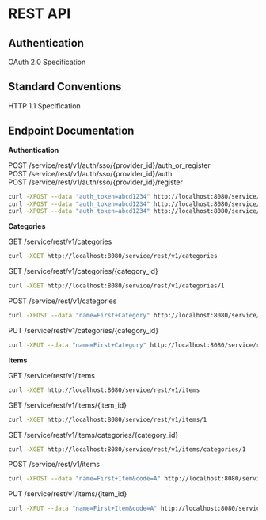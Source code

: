 REST API
==================================================

Authentication
--------------------------------------
OAuth 2.0 Specification

Standard Conventions
--------------------------------------
HTTP 1.1 Specification

Endpoint Documentation
--------------------------------------
**Authentication**

POST /service/rest/v1/auth/sso/{provider_id}/auth_or_register  
POST /service/rest/v1/auth/sso/{provider_id}/auth  
POST /service/rest/v1/auth/sso/{provider_id}/register  
```bash
curl -XPOST --data "auth_token=abcd1234" http://localhost:8080/service/rest/v1/auth/sso/1/auth_or_register
curl -XPOST --data "auth_token=abcd1234" http://localhost:8080/service/rest/v1/auth/sso/1/auth
curl -XPOST --data "auth_token=abcd1234" http://localhost:8080/service/rest/v1/auth/sso/1/register
```

**Categories**

GET /service/rest/v1/categories
```bash
curl -XGET http://localhost:8080/service/rest/v1/categories
```
GET /service/rest/v1/categories/{category_id}
```bash
curl -XGET http://localhost:8080/service/rest/v1/categories/1
```
POST /service/rest/v1/categories
```bash
curl -XPOST --data "name=First+Category" http://localhost:8080/service/rest/v1/categories
```
PUT /service/rest/v1/categories/{category_id}
```bash
curl -XPUT --data "name=First+Category" http://localhost:8080/service/rest/v1/categories/1
```


**Items**

GET /service/rest/v1/items
```bash
curl -XGET http://localhost:8080/service/rest/v1/items
```
GET /service/rest/v1/items/{item_id}
```bash
curl -XGET http://localhost:8080/service/rest/v1/items/1
```
GET /service/rest/v1/items/categories/{category_id}
```bash
curl -XGET http://localhost:8080/service/rest/v1/items/categories/1
```
POST /service/rest/v1/items
```bash
curl -XPOST --data "name=First+Item&code=A" http://localhost:8080/service/rest/v1/items
```
PUT /service/rest/v1/items/{item_id}
```bash
curl -XPUT --data "name=First+Item&code=A" http://localhost:8080/service/rest/v1/items/1
```

